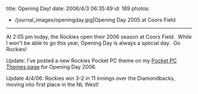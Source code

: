 title: Opening Day!
date: 2006/4/3 06:35:49
id: 189
photos:
- /journal_images/openingday.jpg|Opening Day 2005 at Coors Field
---
At 2:05 pm today, the Rockies open their 2006 season at Coors Field.  While I won't be able to go this year, Opening Day is always a special day.  Go Rockies!

Update: I've posted a new Rockies Pocket PC theme on my [Pocket PC Themes page](PocketPCThemes.aspx) for Opening Day 2006.

Update 4/4/06: Rockies win 3-2 in 11 innings over the Diamondbacks, moving into first place in the NL West!
